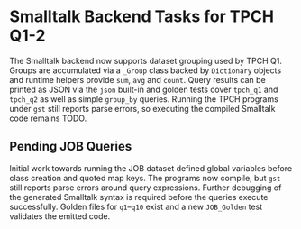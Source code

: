 # Smalltalk Backend Tasks for TPCH Q1-2

The Smalltalk backend now supports dataset grouping used by TPCH Q1.
Groups are accumulated via a `_Group` class backed by `Dictionary`
objects and runtime helpers provide `sum`, `avg` and `count`.
Query results can be printed as JSON via the `json` built-in and
golden tests cover `tpch_q1` and `tpch_q2` as well as simple `group_by` queries.
Running the TPCH programs under `gst` still reports parse errors,
so executing the compiled Smalltalk code remains TODO.

## Pending JOB Queries

Initial work towards running the JOB dataset defined global variables
before class creation and quoted map keys. The programs now compile,
but `gst` still reports parse errors around query expressions. Further
debugging of the generated Smalltalk syntax is required before the
queries execute successfully. Golden files for `q1`–`q10` exist and a
new `JOB_Golden` test validates the emitted code.
